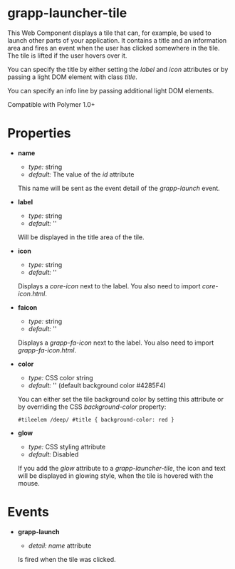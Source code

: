 grapp-launcher-tile
===================

This Web Component displays a tile that can, for example, be used to launch other parts of your
application. It contains a title and an information area and fires an event when the user has
clicked somewhere in the tile. The tile is lifted if the user hovers over it.

You can specify the title by either setting the *label* and *icon* attributes or by passing a
light DOM element with class *title*.

You can specify an info line by passing additional light DOM elements.

Compatible with Polymer 1.0+


Properties
==========

  * **name**

    - *type:* string
    - *default:* The value of the *id* attribute

    This name will be sent as the event detail of the *grapp-launch* event.


  * **label**

    - *type:* string
    - *default:* ''

    Will be displayed in the title area of the tile.


  * **icon**

    - *type:* string
    - *default:* ''

    Displays a *core-icon* next to the label. You also need to import *core-icon.html*.


  * **faicon**

    - *type:* string
    - *default:* ''

    Displays a *grapp-fa-icon* next to the label. You also need to import *grapp-fa-icon.html*.


  * **color**

    - *type:* CSS color string
    - *default:* '' (default background color #4285F4)

    You can either set the tile background color by setting this attribute or by overriding the
    CSS *background-color* property:

    `#tileelem /deep/ #title { background-color: red }`


  * **glow**

    - *type:* CSS styling attribute
    - *default:* Disabled

    If you add the *glow* attribute to a *grapp-launcher-tile*, the icon and text will be displayed
    in glowing style, when the tile is hovered with the mouse.


Events
======

  * **grapp-launch**

    - *detail:* *name* attribute

    Is fired when the tile was clicked.
